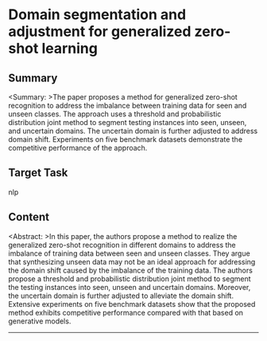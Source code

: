 # Domain segmentation and adjustment for generalized zero-shot learning

## Summary

<Summary: >The paper proposes a method for generalized zero-shot recognition to address the imbalance between training data for seen and unseen classes. The approach uses a threshold and probabilistic distribution joint method to segment testing instances into seen, unseen, and uncertain domains. The uncertain domain is further adjusted to address domain shift. Experiments on five benchmark datasets demonstrate the competitive performance of the approach.


## Target Task

nlp

## Content

<Abstract: >In this paper, the authors propose a method to realize the generalized zero-shot recognition in different domains to address the imbalance of training data between seen and unseen classes. They argue that synthesizing unseen data may not be an ideal approach for addressing the domain shift caused by the imbalance of the training data. The authors propose a threshold and probabilistic distribution joint method to segment the testing instances into seen, unseen and uncertain domains. Moreover, the uncertain domain is further adjusted to alleviate the domain shift. Extensive experiments on five benchmark datasets show that the proposed method exhibits competitive performance compared with that based on generative models.



---

